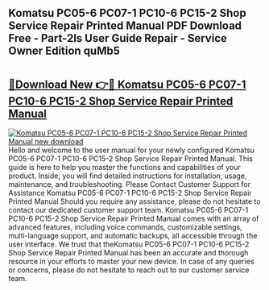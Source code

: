 ## Komatsu PC05-6 PC07-1 PC10-6 PC15-2 Shop Service Repair Printed Manual PDF Download Free - Part-2ls User Guide Repair - Service Owner Edition quMb5

# <h2><a href="http://bc57512.oget.top/?id=Komatsu+PC05-6+PC07-1+PC10-6+PC15-2+Shop+Service+Repair+Printed+Manual">🔗Download New 👉🔴 Komatsu PC05-6 PC07-1 PC10-6 PC15-2 Shop Service Repair Printed Manual</a></h2>

[![Komatsu PC05-6 PC07-1 PC10-6 PC15-2 Shop Service Repair Printed Manual new download](https://i.imgur.com/5g1atiW.png)](http://bc57512.oget.top/?id=Komatsu+PC05-6+PC07-1+PC10-6+PC15-2+Shop+Service+Repair+Printed+Manual)
Hello and welcome to the user manual for your newly configured Komatsu PC05-6 PC07-1 PC10-6 PC15-2 Shop Service Repair Printed Manual. This guide is here to help you master the functions and capabilities of your product. Inside, you will find detailed instructions for installation, usage, maintenance, and troubleshooting. Please Contact Customer Support for Assistance Komatsu PC05-6 PC07-1 PC10-6 PC15-2 Shop Service Repair Printed Manual Should you require any assistance, please do not hesitate to contact our dedicated customer support team. Komatsu PC05-6 PC07-1 PC10-6 PC15-2 Shop Service Repair Printed Manual comes with an array of advanced features, including voice commands, customizable settings, multi-language support, and automatic backups, all accessible through the user interface. We trust that theKomatsu PC05-6 PC07-1 PC10-6 PC15-2 Shop Service Repair Printed Manual has been an accurate and thorough resource in your efforts to master your new device. In case of any queries or concerns, please do not hesitate to reach out to our customer service team.
